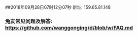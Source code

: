 ##2018年09月28日07时12分07秒 新址: 159.65.81.148
### 兔友常见问题及解答: https://github.com/wanggonging/d/blob/w/FAQ.md
